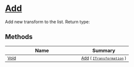 # [Add](./ParallelTransformPipeline-100663502.md)

Add new transform to the list.
Return type:
## Methods

| Name | Summary | 
| --- | --- | 
| <sub>[Void](https://docs.microsoft.com/en-us/dotnet/api/System.Void)</sub><img width=200/>| <sub>[Add](./ParallelTransformPipeline-100663502.md) ( [`ITransformation`](./../../ITransformation.md) )</sub>| <br>


